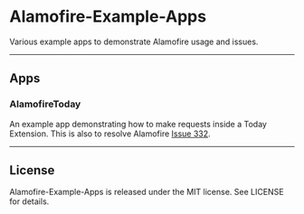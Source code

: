 # Alamofire-Example-Apps

Various example apps to demonstrate Alamofire usage and issues.

---

## Apps

### AlamofireToday

An example app demonstrating how to make requests inside a Today Extension. This is also to resolve Alamofire [Issue 332](https://github.com/Alamofire/Alamofire/issues/332).

---

## License

Alamofire-Example-Apps is released under the MIT license. See LICENSE for details.
